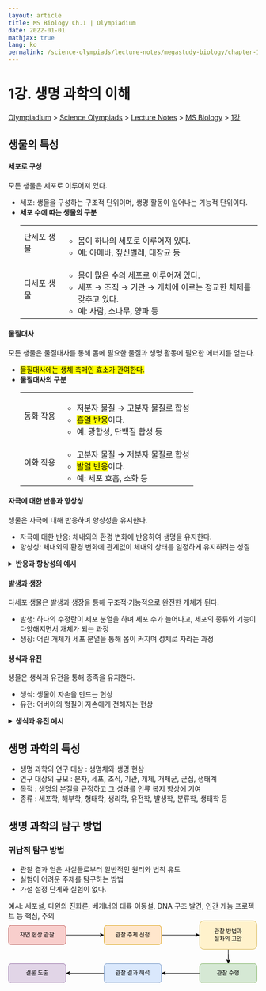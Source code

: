 ```yaml
---
layout: article
title: MS Biology Ch.1 | Olympiadium
date: 2022-01-01
mathjax: true
lang: ko
permalink: /science-olympiads/lecture-notes/megastudy-biology/chapter-1/
---
```

# 1강. 생명 과학의 이해

<a href="{{ site.homeurl }}">Olympiadium</a> > <a href="{{ site.homeurl }}science-olympiads/">Science Olympiads</a> > <a href="{{ site.homeurl }}science-olympiads/lecture-notes/">Lecture Notes</a> > <a href="{{ site.homeurl }}science-olympiads/lecture-notes/megastudy-biology/">MS Biology</a> > <a href="{{ site.homeurl }}science-olympiads/lecture-notes/megastudy-biology/chapter-1/">1강</a><br>

## 생물의 특성

#### 세포로 구성
<yellowboard> 모든 생물은 세포로 이루어져 있다. </yellowboard>
<greenborder><ul class="inbox">
	<li>세포: 생물을 구성하는 구조적 단위이며, 생명 활동이 일어나는 기능적 단위이다.</li>
	<li><b>세포 수에 따는 생물의 구분</b><br class="tiny">
		<table>
		<tbody>
		<tr>
		<td>단세포 생물</td>
		<td><ul>
			<li>몸이 하나의 세포로 이루어져 있다. </li>
			<li>예: 아메바, 짚신벌레, 대장균 등</li>
		</ul></td>
		</tr>
		<tr>
		<td>다세포 생물</td>
		<td><ul>
			<li>몸이 많은 수의 세포로 이루어져 있다. </li>
			<li>세포 → 조직 → 기관 → 개체에 이르는 정교한 체제를 갖추고 있다. </li>
			<li>예: 사람, 소나무, 양파 등</li>
		</ul></td>
		</tr>
		</tbody>
		</table>
	</li>
</ul>
</greenborder>

#### 물질대사
<yellowboard>모든 생물은 물질대사를 통해 몸에 필요한 물질과 생명 활동에 필요한 에너지를 얻는다. </yellowboard>
<orangeborder><ul class="inbox">
	<li><mark class="yellow">물질대사에는 생체 촉매인 효소가 관여한다. </mark></li>
	<li><b>물질대사의 구분</b><br class="tiny">
		<table>
		<tbody>
		<tr>
		<td>동화 작용</td>
		<td><ul>
			<li> 저분자 물질 → 고분자 물질로 합성</li>
			<li><mark class="red">흡열 반응</mark>이다. </li>
			<li>예: 광합성, 단백질 합성 등</li>
		</ul></td>
		</tr>
		<tr>
		<td>이화 작용</td>
		<td><ul>
			<li> 고분자 물질 → 저분자 물질로 합성</li>
			<li><mark class="red">발열 반응</mark>이다. </li>
			<li>예: 세포 호흡, 소화 등</li>
		</ul></td>
		</tr>
		</tbody>
		</table>
	</li>
</ul>
</orangeborder>

#### 자극에 대한 반응과 항상성
<yellowboard>생물은 자극에 대해 반응하며 항상성을 유지한다. </yellowboard>
<redborder><ul class="inbox">
	<li>자극에 대한 반응: 체내외의 환경 변화에 반응하여 생명을 유지한다. </li>
	<li>항상성: 체내외의 환경 변화에 관계없이 체내의 상태를 일정하게 유지하려는 성질</li>
</ul>
</redborder>
<pinkborder><details>
	<summary><b>반응과 항상성의 예시</b></summary>
	<table>
	<tbody>
	<tr>
	<td>자극에 대한 반응</td>
	<td><ul>
		<li> 지렁이가 빛을 피해 이동한다. </li>
		<li> 식물이 빛을 향해 굽어 자란다. (식물의 굴광성) </li>
		<li> 파리지옥의 잎에 곤충이 닿으면 잎이 닫힌다. </li>
		<li> 미모사 잎은 다른 물체가 닿으면 오므라든다. </li>
		<li> 밝은 곳에서는 동공이 작아지고, 어두운 곳에서는 동공이 커진다. </li>
	</ul></td>
	</tr>
	<tr>
	<td>항상성</td>
	<td><ul>
		<li> 사람이 더울 때 땀을 흘려 체온을 조절한다. </li>
		<li> 신경계와 내분비계의 작용으로 혈당량이 조절된다. </li>
		<li> 물을 많이 마시면 오줌의 양이 늘어난다.  </li>
	</ul></td>
	</tr>
	</tbody>
	</table>
</details></pinkborder>

#### 발생과 생장
<yellowboard> 다세포 생물은 발생과 생장을 통해 구조적·기능적으로 완전한 개쳬가 된다. </yellowboard>
<skyblueborder><ul class="inbox">
	<li>발생: 하나의 수정란이 세포 분열을 하며 세포 수가 늘어나고, 세포의 종류와 기능이 다양해지면서 개체가 되는 과정</li>
	<li>생장: 어린 개체가 세포 분열을 통해 몸이 커지며 성체로 자라는 과정</li>
</ul>
</skyblueborder>

#### 생식과 유전
<yellowboard> 생물은 생식과 유전을 통해 종족을 유지한다. </yellowboard>
<blueborder><ul class="inbox">
	<li>생식: 생물이 자손을 만드는 현상</li>
	<li>유전: 어버이의 형질이 자손에게 전해지는 현상</li>
</ul>
</blueborder>
<pinkborder><details>
	<summary><b>생식과 유전 예시</b></summary>
	<table>
	<tbody>
	<tr>
	<td>생식</td>
	<td><ul>
		<li> 아메바는 분열법으로 번식한다. </li>
		<li> 효모는 출아법으로 번식한다. </li>
		<li> 사람은 생식세포의 수정을 통해 자손을 만든다. </li>
	</ul></td>
	</tr>
	<tr>
	<td>유전</td>
	<td><ul>
		<li> 어머니가 적록 색맹이면 아들도 적록 색맹이다. </li>
		<li> 부작형 귓불을 가진 부모 사이에서 태어난 자녀는 모두 부착형 귓불을 가진다. </li>
	</ul></td>
	</tr>
	</tbody>
	</table>
</details></pinkborder>

## 생명 과학의 특성
<yellowboard>
<ul class="inbox">
<li>생명 과학의 연구 대상 : 생명체와 생명 현상</li>
<li>연구 대상의 규모 : 분자, 세포, 조직, 기관, 개체, 개체군, 군집, 생태계</li>
<li>목적 : 생명의 본질을 규정하고 그 성과를 인류 복지 향상에 기여</li>
<li>종류 : 세포학, 해부학, 형태학, 생리학, 유전학, 발생학, 분류학, 생태학 등</li>
</ul>
</yellowboard>

## 생명 과학의 탐구 방법
### 귀납적 탐구 방법
<yellowboard>
<ul class="inbox">
<li>관찰 결과 얻은 사실들로부터 일반적인 원리와 법칙 유도</li>
<li>실험이 어려운 주제를 탐구하는 방법</li>
<li>가설 설정 단계와 실험이 없다.</li>
</ul></yellowboard>
<orangeborder>예시: 세포설, 다윈의 진화론, 베게너의 대륙 이동설, DNA 구조 발견, 인간 게놈 프로젝트 등</orangeborder>
<redborder> 핵심, 주의 </redborder>

<center>
<svg xmlns="http://www.w3.org/2000/svg" xmlns:xlink="http://www.w3.org/1999/xlink" version="1.1" width="100%" viewBox="-0.5 -0.5 522 131" style="max-width:100%;"><defs><style type="text/css">@import url(https://fonts.googleapis.com/css?family=Source+Sans+Pro);&#xa;@import url(https://fonts.googleapis.com/css?family=NanumMyeonjo);&#xa;@import url(https://fonts.googleapis.com/css?family=Nanum+Myeongjo);&#xa;@import url(https://fonts.googleapis.com/css?family=Noto+Serif+Korean);&#xa;@import url(https://fonts.googleapis.com/css?family=Noto+Serif);&#xa;@import url(https://fonts.googleapis.com/css?family=Noto+Serif+KR);&#xa;</style></defs><g><path d="M 120 30 L 193.63 30" fill="none" stroke="rgb(0, 0, 0)" stroke-miterlimit="10" pointer-events="stroke"/><path d="M 198.88 30 L 191.88 33.5 L 193.63 30 L 191.88 26.5 Z" fill="rgb(0, 0, 0)" stroke="rgb(0, 0, 0)" stroke-miterlimit="10" pointer-events="all"/><rect x="0" y="10" width="120" height="40" rx="6" ry="6" fill="#f8cecc" stroke="#b85450" pointer-events="all"/><g transform="translate(-0.5 -0.5)"><switch><foreignObject pointer-events="none" width="100%" height="100%" requiredFeatures="http://www.w3.org/TR/SVG11/feature#Extensibility" style="overflow: visible; text-align: left;"><div xmlns="http://www.w3.org/1999/xhtml" style="display: flex; align-items: unsafe center; justify-content: unsafe center; width: 118px; height: 1px; padding-top: 30px; margin-left: 1px;"><div data-drawio-colors="color: rgb(0, 0, 0); " style="box-sizing: border-box; font-size: 0px; text-align: center;"><div style="display: inline-block; font-size: 12px; font-family: &quot;Noto Serif KR&quot;; color: rgb(0, 0, 0); line-height: 1.2; pointer-events: all; white-space: normal; overflow-wrap: normal;"><font data-font-src="https://fonts.googleapis.com/css?family=Source+Sans+Pro">자연 현상 관찰</font></div></div></div></foreignObject><text x="60" y="34" fill="rgb(0, 0, 0)" font-family="Noto Serif KR" font-size="12px" text-anchor="middle">자연 현상 관찰</text></switch></g><path d="M 320 30 L 393.63 30" fill="none" stroke="rgb(0, 0, 0)" stroke-miterlimit="10" pointer-events="stroke"/><path d="M 398.88 30 L 391.88 33.5 L 393.63 30 L 391.88 26.5 Z" fill="rgb(0, 0, 0)" stroke="rgb(0, 0, 0)" stroke-miterlimit="10" pointer-events="all"/><rect x="200" y="10" width="120" height="40" rx="6" ry="6" fill="#ffe6cc" stroke="#d79b00" pointer-events="all"/><g transform="translate(-0.5 -0.5)"><switch><foreignObject pointer-events="none" width="100%" height="100%" requiredFeatures="http://www.w3.org/TR/SVG11/feature#Extensibility" style="overflow: visible; text-align: left;"><div xmlns="http://www.w3.org/1999/xhtml" style="display: flex; align-items: unsafe center; justify-content: unsafe center; width: 118px; height: 1px; padding-top: 30px; margin-left: 201px;"><div data-drawio-colors="color: rgb(0, 0, 0); " style="box-sizing: border-box; font-size: 0px; text-align: center;"><div style="display: inline-block; font-size: 12px; font-family: &quot;Noto Serif KR&quot;; color: rgb(0, 0, 0); line-height: 1.2; pointer-events: all; white-space: normal; overflow-wrap: normal;"><font data-font-src="https://fonts.googleapis.com/css?family=Source+Sans+Pro">관찰 주제 선정</font></div></div></div></foreignObject><text x="260" y="34" fill="rgb(0, 0, 0)" font-family="Noto Serif KR" font-size="12px" text-anchor="middle">관찰 주제 선정</text></switch></g><path d="M 460 60 L 460 80 L 460 70 L 460 83.63" fill="none" stroke="rgb(0, 0, 0)" stroke-miterlimit="10" pointer-events="stroke"/><path d="M 460 88.88 L 456.5 81.88 L 460 83.63 L 463.5 81.88 Z" fill="rgb(0, 0, 0)" stroke="rgb(0, 0, 0)" stroke-miterlimit="10" pointer-events="all"/><rect x="400" y="0" width="120" height="60" rx="9" ry="9" fill="#fff2cc" stroke="#d6b656" pointer-events="all"/><g transform="translate(-0.5 -0.5)"><switch><foreignObject pointer-events="none" width="100%" height="100%" requiredFeatures="http://www.w3.org/TR/SVG11/feature#Extensibility" style="overflow: visible; text-align: left;"><div xmlns="http://www.w3.org/1999/xhtml" style="display: flex; align-items: unsafe center; justify-content: unsafe center; width: 118px; height: 1px; padding-top: 30px; margin-left: 401px;"><div data-drawio-colors="color: rgb(0, 0, 0); " style="box-sizing: border-box; font-size: 0px; text-align: center;"><div style="display: inline-block; font-size: 12px; font-family: &quot;Noto Serif KR&quot;; color: rgb(0, 0, 0); line-height: 1.2; pointer-events: all; white-space: normal; overflow-wrap: normal;"><font data-font-src="https://fonts.googleapis.com/css?family=Noto+Serif+KR">관찰 방법과<br />절차의 고안</font></div></div></div></foreignObject><text x="460" y="34" fill="rgb(0, 0, 0)" font-family="Noto Serif KR" font-size="12px" text-anchor="middle">관찰 방법과...</text></switch></g><path d="M 400 110 L 326.37 110" fill="none" stroke="rgb(0, 0, 0)" stroke-miterlimit="10" pointer-events="stroke"/><path d="M 321.12 110 L 328.12 106.5 L 326.37 110 L 328.12 113.5 Z" fill="rgb(0, 0, 0)" stroke="rgb(0, 0, 0)" stroke-miterlimit="10" pointer-events="all"/><rect x="400" y="90" width="120" height="40" rx="6" ry="6" fill="#d5e8d4" stroke="#82b366" pointer-events="all"/><g transform="translate(-0.5 -0.5)"><switch><foreignObject pointer-events="none" width="100%" height="100%" requiredFeatures="http://www.w3.org/TR/SVG11/feature#Extensibility" style="overflow: visible; text-align: left;"><div xmlns="http://www.w3.org/1999/xhtml" style="display: flex; align-items: unsafe center; justify-content: unsafe center; width: 118px; height: 1px; padding-top: 110px; margin-left: 401px;"><div data-drawio-colors="color: rgb(0, 0, 0); " style="box-sizing: border-box; font-size: 0px; text-align: center;"><div style="display: inline-block; font-size: 12px; font-family: &quot;Noto Serif KR&quot;; color: rgb(0, 0, 0); line-height: 1.2; pointer-events: all; white-space: normal; overflow-wrap: normal;"><font data-font-src="https://fonts.googleapis.com/css?family=Noto+Serif+KR">관찰 수행</font></div></div></div></foreignObject><text x="460" y="114" fill="rgb(0, 0, 0)" font-family="Noto Serif KR" font-size="12px" text-anchor="middle">관찰 수행</text></switch></g><path d="M 200 110 L 126.37 110" fill="none" stroke="rgb(0, 0, 0)" stroke-miterlimit="10" pointer-events="stroke"/><path d="M 121.12 110 L 128.12 106.5 L 126.37 110 L 128.12 113.5 Z" fill="rgb(0, 0, 0)" stroke="rgb(0, 0, 0)" stroke-miterlimit="10" pointer-events="all"/><rect x="200" y="90" width="120" height="40" rx="6" ry="6" fill="#dae8fc" stroke="#6c8ebf" pointer-events="all"/><g transform="translate(-0.5 -0.5)"><switch><foreignObject pointer-events="none" width="100%" height="100%" requiredFeatures="http://www.w3.org/TR/SVG11/feature#Extensibility" style="overflow: visible; text-align: left;"><div xmlns="http://www.w3.org/1999/xhtml" style="display: flex; align-items: unsafe center; justify-content: unsafe center; width: 118px; height: 1px; padding-top: 110px; margin-left: 201px;"><div data-drawio-colors="color: rgb(0, 0, 0); " style="box-sizing: border-box; font-size: 0px; text-align: center;"><div style="display: inline-block; font-size: 12px; font-family: &quot;Noto Serif KR&quot;; color: rgb(0, 0, 0); line-height: 1.2; pointer-events: all; white-space: normal; overflow-wrap: normal;">관찰 결과 해석</div></div></div></foreignObject><text x="260" y="114" fill="rgb(0, 0, 0)" font-family="Noto Serif KR" font-size="12px" text-anchor="middle">관찰 결과 해석</text></switch></g><rect x="0" y="90" width="120" height="40" rx="6" ry="6" fill="#e1d5e7" stroke="#9673a6" pointer-events="all"/><g transform="translate(-0.5 -0.5)"><switch><foreignObject pointer-events="none" width="100%" height="100%" requiredFeatures="http://www.w3.org/TR/SVG11/feature#Extensibility" style="overflow: visible; text-align: left;"><div xmlns="http://www.w3.org/1999/xhtml" style="display: flex; align-items: unsafe center; justify-content: unsafe center; width: 118px; height: 1px; padding-top: 110px; margin-left: 1px;"><div data-drawio-colors="color: rgb(0, 0, 0); " style="box-sizing: border-box; font-size: 0px; text-align: center;"><div style="display: inline-block; font-size: 12px; font-family: &quot;Noto Serif KR&quot;; color: rgb(0, 0, 0); line-height: 1.2; pointer-events: all; white-space: normal; overflow-wrap: normal;">결론 도출</div></div></div></foreignObject><text x="60" y="114" fill="rgb(0, 0, 0)" font-family="Noto Serif KR" font-size="12px" text-anchor="middle">결론 도출</text></switch></g></g><switch><g requiredFeatures="http://www.w3.org/TR/SVG11/feature#Extensibility"/><a transform="translate(0,-5)" xlink:href="https://www.diagrams.net/doc/faq/svg-export-text-problems" target="_blank"><text text-anchor="middle" font-size="10px" x="50%" y="100%">Text is not SVG - cannot display</text></a></switch></svg>
</center>
